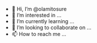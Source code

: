 - 👋 Hi, I’m @olamitosure
- 👀 I’m interested in ...
- 🌱 I’m currently learning ...
- 💞️ I’m looking to collaborate on ...
- 📫 How to reach me ... 

<!---
olamitosure/olamitosure is a ✨ special ✨ repository because its `README.md` (this file) appears on your GitHub profile.
You can click the Preview link to take a look at your changes.
--->
